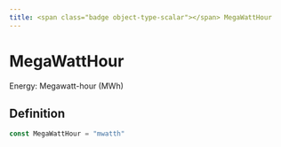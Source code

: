 ```yaml
---
title: <span class="badge object-type-scalar"></span> MegaWattHour
---
```

# <span class="badge object-type-scalar"></span> MegaWattHour

Energy: Megawatt-hour (MWh)

## Definition

```go
const MegaWattHour = "mwatth"
```
